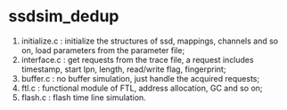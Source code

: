 # ssdsim_dedup

1. initialize.c : initialize the structures of ssd, mappings, channels and so on, load parameters from the parameter file;
2. interface.c : get requests from the trace file, a request includes timestamp, start lpn, length, read/write flag, fingerprint;
3. buffer.c : no buffer simulation, just handle the acquired requests;
4. ftl.c : functional module of FTL, address allocation, GC and so on;
5. flash.c : flash time line simulation.
